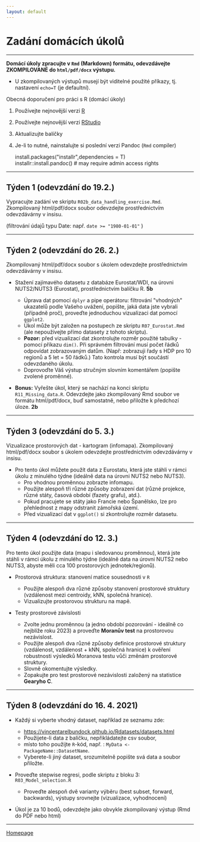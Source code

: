 ```yaml
---
layout: default
---
```

# Zadání domácích úkolů

--- 

**Domácí úkoly zpracujte v `Rmd` (Markdown) formátu, odevzdávejte ZKOMPILOVANÉ do `html/pdf/docx` výstupu.**  
- U zkompilovaných výstupů musejí být viditelné použité příkazy, tj. nastavení `echo=T` (je defaultní).  


Obecná doporučení pro práci s R (domácí úkoly)

1. Používejte nejnovější verzi [R](https://www.r-project.org/)
2. Používejte nejnovější verzi [RStudio](https://rstudio.com/products/rstudio/)
3. Aktualizujte balíčky
4. Je-li to nutné, nainstalujte si poslední verzi Pandoc (`Rmd` compiler)
  
      install.packages("installr",dependencies = T)  
      installr::install.pandoc() # may require admin access rights  
     

---


## Týden 1 (odevzdání do 19.2.)

Vypracujte zadání ve skriptu `R02b_data_handling_exercise.Rmd`.
Zkompilovaný html/pdf/docx soubor odevzdejte prostřednictvím odevzdávárny v insisu. 

(filtrování údajů typu Date: např. `date >= "1980-01-01"` )


---

## Týden 2 (odevzdání do 26. 2.)  

Zkompilovaný html/pdf/docx soubor s úkolem odevzdejte prostřednictvím odevzdávárny v insisu. 

* Stažení zajímavého datasetu z databáze Eurostat/WDI, na úrovni NUTS2/NUTS3 (Eurostat), prostřednictvím balíčku R.   **5b**   
    - Úprava dat pomocí `dplyr` a pipe operátoru: filtrování "vhodných" ukazatelů podle Vašeho uvážení, popište, jaká data jste vybrali (případně proč), proveďte jednoduchou vizualizaci dat pomocí `ggplot2`.  
    - Úkol může být založen na postupech ze skriptu `R07_Eurostat.Rmd` (ale nepoužívejte přímo datasety z tohoto skriptu).  
    - **Pozor:** před vizualizací dat zkontrolujte rozměr použité tabulky - pomocí příkazu `dim()`. Při správném filtrování musí počet řádků odpovídat zobrazovaným datům. (Např: zobrazuji řady s HDP pro 10 regionů a 5 let = 50 řádků.) Tato kontrola musí být součástí odevzdaného úkolu.  
    - Doprovoďte Váš výstup stručným slovním komentářem (popište zvolené proměnné).

* **Bonus:** Vyřešte úkol, který se nachází na konci skriptu `R11_Missing_data.R`. Odevzdejte jako zkompilovaný Rmd soubor ve formátu html/pdf/docx, buď samostatně, nebo přiložte k předchozí úloze.   **2b**   

---

## Týden 3 (odevzdání do 5. 3.)

Vizualizace prostorových dat - kartogram (infomapa).
Zkompilovaný html/pdf/docx soubor s úkolem odevzdejte prostřednictvím odevzdávárny v insisu. 

* Pro tento úkol můžete použít data z Eurostatu, která jste stáhli v rámci úkolu z minulého týdne (ideálně data na úrovni NUTS2 nebo NUTS3). 
    + Pro vhodnou proměnnou zobrazte infomapu. 
    + Použijte alespoň tři různé způsoby zobrazení dat (různé projekce, různé státy, časová období (fazety grafu), atd.).  
    + Pokud pracujete se státy jako Francie nebo Španělsko, lze pro přehlednost z mapy odstranit zámořská území. 
    + Před vizualizací dat v `ggplot()` si zkontrolujte rozměr datasetu.  

---

## Týden 4 (odevzdání do 12. 3.)

Pro tento úkol použijte data (mapu i sledovanou proměnnou), která jste stáhli v rámci úkolu z minulého týdne (ideálně data na úrovni NUTS2 nebo NUTS3, abyste měli cca 100 prostorových jednotek/regionů).

* Prostorová struktura: stanovení matice sousednosti v `R`
    + Použijte alespoň dva různé způsoby stanovení prostorové struktury (vzdálenost mezi centroidy, kNN, společná hranice).  
    + Vizualizujte prostorovou strukturu na mapě.  
 
* Testy prostorové závislosti   
    + Zvolte jednu proměnnou (a jedno období pozorování - ideálně co nejblíže roku 2023) a proveďte **Moranův test** na prostorovou nezávislost.  
    + Použijte alespoň dva různé způsoby definice prostorové struktury (vzdálenost, vzdálenost + kNN, společná hranice) k ověření robustnosti výsledků Moranova testu vůči změnám prostorové struktury.  
    + Slovně okomentujte výsledky.
    + Zopakujte pro test prostorové nezávislosti založený na statistice **Gearyho C**.  

--- 

## Týden 8 (odevzdání do 16. 4. 2021)

*  Každý si vyberte vhodný dataset, například ze seznamu zde:  
    + https://vincentarelbundock.github.io/Rdatasets/datasets.html
    + Použijete-li data z balíčku, nepřikládatejte csv soubor,
    + místo toho použijte `R`-kód, např. : `MyData <- PackageName::DatasetName`.
    + Vyberete-li jiný dataset, srozumitelně popište svá data a soubor přiložte.

* Proveďte stepwise regresi, podle skriptu z bloku 3: `R03_Model_selection.R`
    * Proveďte alespoň dvě varianty výběru (best subset, forward, backwards), výstupy srovnejte (vizualizace, vyhodnocení)

* Úkol je za 10 bodů, odevzdejte jako obvykle zkompilovaný výstup (Rmd do PDF nebo html)


--- 

[Homepage](https://formanektomas.github.io/4EK417/)
